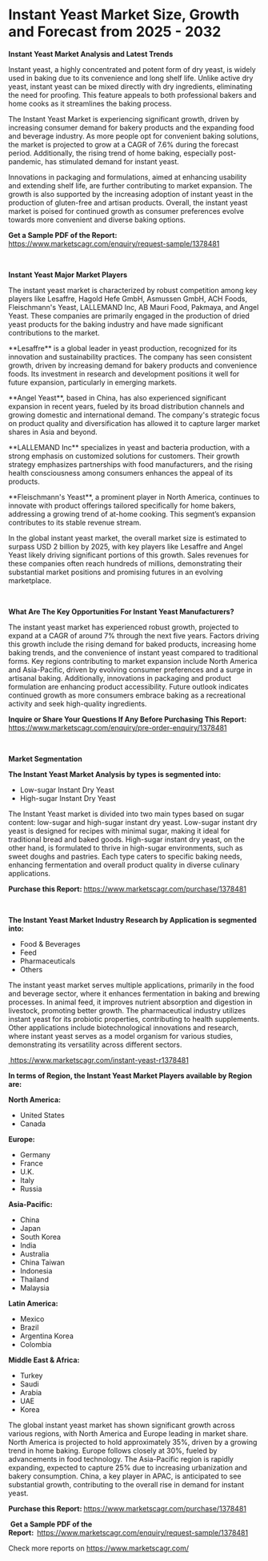 <p><h1>Instant Yeast Market Size, Growth and Forecast from 2025 - 2032</h1></p><p><strong>Instant Yeast Market Analysis and Latest Trends</strong></p>
<p><p>Instant yeast, a highly concentrated and potent form of dry yeast, is widely used in baking due to its convenience and long shelf life. Unlike active dry yeast, instant yeast can be mixed directly with dry ingredients, eliminating the need for proofing. This feature appeals to both professional bakers and home cooks as it streamlines the baking process.</p><p>The Instant Yeast Market is experiencing significant growth, driven by increasing consumer demand for bakery products and the expanding food and beverage industry. As more people opt for convenient baking solutions, the market is projected to grow at a CAGR of 7.6% during the forecast period. Additionally, the rising trend of home baking, especially post-pandemic, has stimulated demand for instant yeast. </p><p>Innovations in packaging and formulations, aimed at enhancing usability and extending shelf life, are further contributing to market expansion. The growth is also supported by the increasing adoption of instant yeast in the production of gluten-free and artisan products. Overall, the instant yeast market is poised for continued growth as consumer preferences evolve towards more convenient and diverse baking options.</p></p>
<p><strong>Get a Sample PDF of the Report:&nbsp;</strong> <a href="https://www.marketscagr.com/enquiry/request-sample/1378481?utm_campaign=2306&utm_medium=2&utm_source=Github&utm_content=ia&utm_term=14022025&utm_id=instant-yeast">https://www.marketscagr.com/enquiry/request-sample/1378481</a></p>
<p>&nbsp;</p>
<p><strong>Instant Yeast Major Market Players</strong></p>
<p><p>The instant yeast market is characterized by robust competition among key players like Lesaffre, Hagold Hefe GmbH, Asmussen GmbH, ACH Foods, Fleischmann's Yeast, LALLEMAND Inc, AB Mauri Food, Pakmaya, and Angel Yeast. These companies are primarily engaged in the production of dried yeast products for the baking industry and have made significant contributions to the market.</p><p>**Lesaffre** is a global leader in yeast production, recognized for its innovation and sustainability practices. The company has seen consistent growth, driven by increasing demand for bakery products and convenience foods. Its investment in research and development positions it well for future expansion, particularly in emerging markets.</p><p>**Angel Yeast**, based in China, has also experienced significant expansion in recent years, fueled by its broad distribution channels and growing domestic and international demand. The company's strategic focus on product quality and diversification has allowed it to capture larger market shares in Asia and beyond.</p><p>**LALLEMAND Inc** specializes in yeast and bacteria production, with a strong emphasis on customized solutions for customers. Their growth strategy emphasizes partnerships with food manufacturers, and the rising health consciousness among consumers enhances the appeal of its products.</p><p>**Fleischmann's Yeast**, a prominent player in North America, continues to innovate with product offerings tailored specifically for home bakers, addressing a growing trend of at-home cooking. This segment’s expansion contributes to its stable revenue stream.</p><p>In the global instant yeast market, the overall market size is estimated to surpass USD 2 billion by 2025, with key players like Lesaffre and Angel Yeast likely driving significant portions of this growth. Sales revenues for these companies often reach hundreds of millions, demonstrating their substantial market positions and promising futures in an evolving marketplace.</p></p>
<p>&nbsp;</p>
<p><strong>What Are The Key Opportunities For Instant Yeast Manufacturers?</strong></p>
<p><p>The instant yeast market has experienced robust growth, projected to expand at a CAGR of around 7% through the next five years. Factors driving this growth include the rising demand for baked products, increasing home baking trends, and the convenience of instant yeast compared to traditional forms. Key regions contributing to market expansion include North America and Asia-Pacific, driven by evolving consumer preferences and a surge in artisanal baking. Additionally, innovations in packaging and product formulation are enhancing product accessibility. Future outlook indicates continued growth as more consumers embrace baking as a recreational activity and seek high-quality ingredients.</p></p>
<p><strong>Inquire or Share Your Questions If Any Before Purchasing This Report:</strong> <a href="https://www.marketscagr.com/enquiry/pre-order-enquiry/1378481?utm_campaign=2306&utm_medium=2&utm_source=Github&utm_content=ia&utm_term=14022025&utm_id=instant-yeast">https://www.marketscagr.com/enquiry/pre-order-enquiry/1378481</a></p>
<p>&nbsp;</p>
<p><strong>Market Segmentation</strong></p>
<p><strong>The Instant Yeast Market Analysis by types is segmented into:</strong></p>
<p><ul><li>Low-sugar Instant Dry Yeast</li><li>High-sugar Instant Dry Yeast</li></ul></p>
<p><p>The Instant Yeast market is divided into two main types based on sugar content: low-sugar and high-sugar instant dry yeast. Low-sugar instant dry yeast is designed for recipes with minimal sugar, making it ideal for traditional bread and baked goods. High-sugar instant dry yeast, on the other hand, is formulated to thrive in high-sugar environments, such as sweet doughs and pastries. Each type caters to specific baking needs, enhancing fermentation and overall product quality in diverse culinary applications.</p></p>
<p><strong>Purchase this Report:&nbsp;</strong><a href="https://www.marketscagr.com/purchase/1378481?utm_campaign=2306&utm_medium=2&utm_source=Github&utm_content=ia&utm_term=14022025&utm_id=instant-yeast">https://www.marketscagr.com/purchase/1378481</a></p>
<p>&nbsp;</p>
<p><strong>The Instant Yeast Market Industry Research by Application is segmented into:</strong></p>
<p><ul><li>Food & Beverages</li><li>Feed</li><li>Pharmaceuticals</li><li>Others</li></ul></p>
<p><p>The instant yeast market serves multiple applications, primarily in the food and beverage sector, where it enhances fermentation in baking and brewing processes. In animal feed, it improves nutrient absorption and digestion in livestock, promoting better growth. The pharmaceutical industry utilizes instant yeast for its probiotic properties, contributing to health supplements. Other applications include biotechnological innovations and research, where instant yeast serves as a model organism for various studies, demonstrating its versatility across different sectors.</p></p>
<p><a href="https://www.marketscagr.com/instant-yeast-r1378481?utm_campaign=2306&utm_medium=2&utm_source=Github&utm_content=ia&utm_term=14022025&utm_id=instant-yeast">&nbsp;https://www.marketscagr.com/instant-yeast-r1378481</a></p>
<p><strong>In terms of Region, the Instant Yeast Market Players available by Region are:</strong></p>
<p>
    <p> <strong> North America: </strong>
        <ul>
            <li>United States</li>
            <li>Canada</li>
        </ul>
        </p> 
    <p> <strong> Europe: </strong>
        <ul>
            <li>Germany</li>
            <li>France</li>
            <li>U.K.</li>
            <li>Italy</li>
            <li>Russia</li>
        </ul>
        </p> 
    <p> <strong> Asia-Pacific: </strong>
        <ul>
            <li>China</li>
            <li>Japan</li>
            <li>South Korea</li>
            <li>India</li>
            <li>Australia</li>
            <li>China Taiwan</li>
            <li>Indonesia</li>
            <li>Thailand</li>
            <li>Malaysia</li>
        </ul>
        </p> 
    <p> <strong> Latin America: </strong>
        <ul>
            <li>Mexico</li>
            <li>Brazil</li>
            <li>Argentina Korea</li>
            <li>Colombia</li>
        </ul>
        </p> 
    <p> <strong> Middle East & Africa: </strong>
        <ul>
            <li>Turkey</li>
            <li>Saudi</li>
            <li>Arabia</li>
            <li>UAE</li>
            <li>Korea</li>
        </ul>
    </p>
    </p>
<p><p>The global instant yeast market has shown significant growth across various regions, with North America and Europe leading in market share. North America is projected to hold approximately 35%, driven by a growing trend in home baking. Europe follows closely at 30%, fueled by advancements in food technology. The Asia-Pacific region is rapidly expanding, expected to capture 25% due to increasing urbanization and bakery consumption. China, a key player in APAC, is anticipated to see substantial growth, contributing to the overall rise in demand for instant yeast.</p></p>
<p><strong>Purchase this Report: </strong><a href="https://www.marketscagr.com/purchase/1378481?utm_campaign=2306&utm_medium=2&utm_source=Github&utm_content=ia&utm_term=14022025&utm_id=instant-yeast">https://www.marketscagr.com/purchase/1378481</a></p>
<p>&nbsp;<strong>Get a Sample PDF of the Report:&nbsp;&nbsp;</strong><a href="https://www.marketscagr.com/enquiry/request-sample/1378481?utm_campaign=2306&utm_medium=2&utm_source=Github&utm_content=ia&utm_term=14022025&utm_id=instant-yeast">https://www.marketscagr.com/enquiry/request-sample/1378481</a></p>
<p><strong></strong></p>
<p>Check more reports on <a href="https://www.marketscagr.com/?utm_campaign=2306&utm_medium=2&utm_source=Github&utm_content=ia&utm_term=14022025&utm_id=instant-yeast">https://www.marketscagr.com/</a></p>